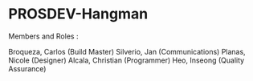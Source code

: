 # PROSDEV-Hangman

Members and Roles :

Broqueza, Carlos (Build Master)
Silverio, Jan (Communications)
Planas, Nicole (Designer)
Alcala, Christian (Programmer)
Heo, Inseong (Quality Assurance)
